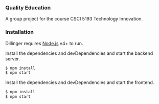 ### Quality Education

A group project for the course CSCI 5193 Technology Innovation.

### Installation

Dillinger requires [Node.js](https://nodejs.org/) v4+ to run.

Install the dependencies and devDependencies and start the backend server.

```sh
$ npm install
$ npm start
```

Install the dependencies and devDependencies and start the frontend.

```sh
$ npm install
$ npm start
```
